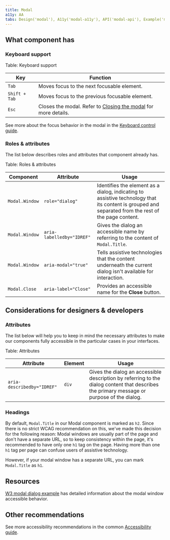 ```yaml
---
title: Modal
a11y: AA
tabs: Design('modal'), A11y('modal-a11y'), API('modal-api'), Example('modal-code'), Changelog('modal-changelog')
---
```


## What component has

### Keyboard support

Table: Keyboard support

| Key           | Function                                       |
| ------------- | ---------------------------------------------- |
| `Tab`         | Moves focus to the next focusable element.     |
| `Shift + Tab` | Moves focus to the previous focusable element. |
| `Esc`         | Closes the modal. Refer to [Closing the modal](./modal.md#closing-the-modal) for more details. |

See more about the focus behavior in the modal in the [Keyboard control guide](/core-principles/a11y/a11y-keyboard#keyboard-support-for-modal-window).

### Roles & attributes

The list below describes roles and attributes that component already has.

Table: Roles & attributes

| Component          | Attribute                  | Usage                                                                         |
| ------------------ | -------------------------- | ----------------------------------------------------------------------------- |
| `Modal.Window`     | `role="dialog"`            | Identifies the element as a dialog, indicating to assistive technology that its content is grouped and separated from the rest of the page content. |
| `Modal.Window`     | `aria-labelledby="IDREF"`  | Gives the dialog an accessible name by referring to the content of `Modal.Title`. |
| `Modal.Window`     | `aria-modal="true"`        | Tells assistive technologies that the content underneath the current dialog isn't available for interaction. |
| `Modal.Close`      | `aria-label="Close"`       | Provides an accessible name for the **Close** button. |

## Considerations for designers & developers

### Attributes

The list below will help you to keep in mind the necessary attributes to make our components fully accessible in the particular cases in your interfaces.

Table: Attributes

| Attribute         | Element | Usage                                                                                                                                                                 |
| ----------------- | ------- | --------------------------------------------------------------------------------------------------------------------------------------------------------------------- |
| `aria-describedby="IDREF"`      | `div`   | Gives the dialog an accessible description by referring to the dialog content that describes the primary message or purpose of the dialog. |

### Headings

By default, `Modal.Title` in our Modal component is marked as `h2`. Since there is no strict WCAG recommendation on this, we've made this decision for the following reason: Modal windows are usually part of the page and don't have a separate URL, so to keep consistency within the page, it's recommended to have only one `h1` tag on the page. Having more than one `h1` tag per page can confuse users of assistive technology.

However, if your modal window has a separate URL, you can mark `Modal.Title` as `h1`.

## Resources

[W3 modal dialog example](https://www.w3.org/TR/wai-aria-practices-1.1/examples/dialog-modal/dialog.html) has detailed information about the modal window accessible behavior.

## Other recommendations

See more accessibility recommendations in the common [Accessibility guide](/core-principles/a11y/a11y).

<!--@include: ./modal-a11y-report.md-->
